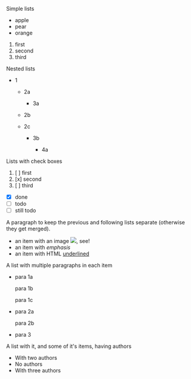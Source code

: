 Simple lists

- apple
- pear
- orange

1. first
2. second
3. third

Nested lists

- 1

  - 2a

    - 3a

  - 2b

  - 2c

    - 3b

      - 4a

Lists with check boxes

1. [ ] first
2. [x] second
3. [ ] third

- [x] done
- [ ] todo
- [ ] still todo

A paragraph to keep the previous and following lists separate (otherwise they get merged).

- an item with an image ![](image.png), see!
- an item with _emphasis_
- an item with HTML <u>underlined</u>

A list with multiple paragraphs in each item

- para 1a

  para 1b

  para 1c

- para 2a

  para 2b

- para 3

A list with it, and some of it's items, having authors

- With two authors
- No authors
- With three authors